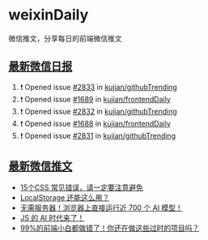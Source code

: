 # weixinDaily
微信推文，分享每日的前端微信推文

## [最新微信日报](https://github.com/kujian/weixinDaily/issues)

<!--START_SECTION:activity-->
1. ❗ Opened issue [#2833](https://github.com/kujian/githubTrending/issues/2833) in [kujian/githubTrending](https://github.com/kujian/githubTrending)
2. ❗ Opened issue [#1689](https://github.com/kujian/frontendDaily/issues/1689) in [kujian/frontendDaily](https://github.com/kujian/frontendDaily)
3. ❗ Opened issue [#2832](https://github.com/kujian/githubTrending/issues/2832) in [kujian/githubTrending](https://github.com/kujian/githubTrending)
4. ❗ Opened issue [#1688](https://github.com/kujian/frontendDaily/issues/1688) in [kujian/frontendDaily](https://github.com/kujian/frontendDaily)
5. ❗ Opened issue [#2831](https://github.com/kujian/githubTrending/issues/2831) in [kujian/githubTrending](https://github.com/kujian/githubTrending)
<!--END_SECTION:activity-->


## [最新微信推文](https://weixin.qdkfweb.cn/)

<!-- BLOG-POST-LIST:START -->
- [15个CSS 常见错误，请一定要注意避免](https://weixin.qdkfweb.cn/42138.html)
- [LocalStorage 还能这么用？](https://weixin.qdkfweb.cn/42137.html)
- [无需服务器！浏览器上直接运行近 700 个 AI 模型！](https://weixin.qdkfweb.cn/42140.html)
- [JS 的 AI 时代来了！](https://weixin.qdkfweb.cn/42147.html)
- [99%的前端小白都做错了！你还在做这些过时的项目吗？](https://weixin.qdkfweb.cn/42135.html)
<!-- BLOG-POST-LIST:END -->